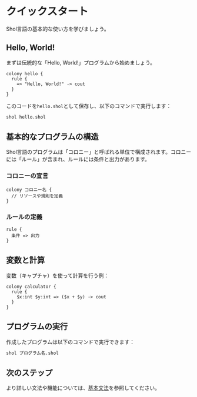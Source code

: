 # クイックスタート

Shol言語の基本的な使い方を学びましょう。

## Hello, World!

まずは伝統的な「Hello, World!」プログラムから始めましょう。

```shol
colony hello {
  rule {
    => "Hello, World!" -> cout
  }
}
```

このコードを`hello.shol`として保存し、以下のコマンドで実行します：

```bash
shol hello.shol
```

## 基本的なプログラムの構造

Shol言語のプログラムは「コロニー」と呼ばれる単位で構成されます。コロニーには「ルール」が含まれ、ルールには条件と出力があります。

### コロニーの宣言

```shol
colony コロニー名 {
  // リソースや規則を定義
}
```

### ルールの定義

```shol
rule {
  条件 => 出力
}
```

## 変数と計算

変数（キャプチャ）を使って計算を行う例：

```shol
colony calculator {
  rule {
    $x:int $y:int => ($x + $y) -> cout
  }
}
```

## プログラムの実行

作成したプログラムは以下のコマンドで実行できます：

```bash
shol プログラム名.shol
```

## 次のステップ

より詳しい文法や機能については、[基本文法](basic-syntax)を参照してください。 